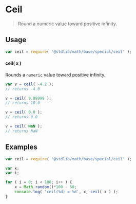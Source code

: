Ceil
===
> Round a numeric value toward positive infinity.


<!-- <usage> -->
## Usage

``` javascript
var ceil = require( '@stdlib/math/base/special/ceil' );
```

#### ceil( x )

Rounds a `numeric` value toward positive infinity.

``` javascript
var v = ceil( -4.2 );
// returns -4.0

v = ceil( 9.99999 );
// returns 10.0

v = ceil( 0.0 );
// returns 0.0

v = ceil( NaN );
// returns NaN
```
<!-- </usage> -->


<!-- <examples> -->
## Examples

``` javascript
var ceil = require( '@stdlib/math/base/special/ceil' );

var x;
var i;

for ( i = 0; i < 100; i++ ) {
	x = Math.random()*100 - 50;
	console.log( 'ceil(%d) = %d', x, ceil( x ) );
}
```
<!-- </examples> -->


<!-- <links> -->
<!-- </links> -->
